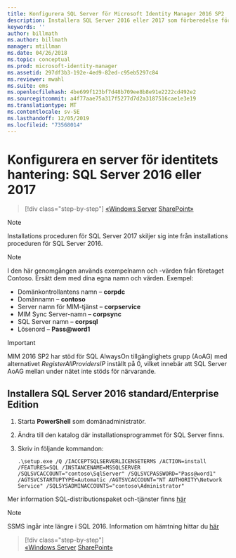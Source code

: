 ```yaml
---
title: Konfigurera SQL Server för Microsoft Identity Manager 2016 SP2 | Microsoft Docs
description: Installera SQL Server 2016 eller 2017 som förberedelse för installationen av MIM 2016.
keywords: ''
author: billmath
ms.author: billmath
manager: mtillman
ms.date: 04/26/2018
ms.topic: conceptual
ms.prod: microsoft-identity-manager
ms.assetid: 297df3b3-192e-4ed9-82ed-c95eb5297c84
ms.reviewer: mwahl
ms.suite: ems
ms.openlocfilehash: 4be699f123bf7d48b709ee8b8e91e2222cd492e2
ms.sourcegitcommit: a4f77aae75a317f5277d7d2a3187516cae1e3e19
ms.translationtype: MT
ms.contentlocale: sv-SE
ms.lasthandoff: 12/05/2019
ms.locfileid: "73568014"
---
```

# <a name="set-up-an-identity-management-server-sql-server-2016-or-2017"></a>Konfigurera en server för identitets hantering: SQL Server 2016 eller 2017

> [!div class="step-by-step"]
> [«Windows Server](prepare-server-ws2016.md)
> [SharePoint»](prepare-server-sharepoint.md)
 
> [!NOTE] 
> Installations proceduren för SQL Server 2017 skiljer sig inte från installations proceduren för SQL Server 2016.

> [!NOTE]
> I den här genomgången används exempelnamn och -värden från företaget Contoso. Ersätt dem med dina egna namn och värden. Exempel:
> - Domänkontrollantens namn – **corpdc**
> - Domännamn – **contoso**
> - Server namn för MIM-tjänst – **corpservice**
> - MIM Sync Server-namn – **corpsync**
> - SQL Server namn – **corpsql**
> - Lösenord – <strong>Pass@word1</strong>

> [!IMPORTANT]
> MIM 2016 SP2 har stöd för SQL AlwaysOn tillgänglighets grupp (AoAG) med alternativet *RegisterAllProvidersIP* inställt på 0, vilket innebär att SQL Server AoAG mellan under nätet inte stöds för närvarande.

## <a name="install-sql-server-2016-standardenterprise-edition"></a>Installera **SQL Server 2016 standard/Enterprise Edition**

1. Starta **PowerShell** som domänadministratör.

2. Ändra till den katalog där installationsprogrammet för SQL Server finns.

3. Skriv in följande kommandon:

    ```
    .\setup.exe /Q /IACCEPTSQLSERVERLICENSETERMS /ACTION=install /FEATURES=SQL /INSTANCENAME=MSSQLSERVER /SQLSVCACCOUNT="contoso\SqlServer" /SQLSVCPASSWORD="Pass@word1"   /AGTSVCSTARTUPTYPE=Automatic /AGTSVCACCOUNT="NT AUTHORITY\Network Service" /SQLSYSADMINACCOUNTS="contoso\Administrator"
    ```
    
Mer information SQL-distributionspaket och-tjänster finns [här](https://docs.microsoft.com/sql/database-engine/configure-windows/configure-windows-service-accounts-and-permissions?view=sql-server-2017)

> [!NOTE]
> SSMS ingår inte längre i SQL 2016. Information om hämtning hittar du [här](https://docs.microsoft.com/sql/ssms/download-sql-server-management-studio-ssms?view=sql-server-2017)

> [!div class="step-by-step"]  
> [«Windows Server](prepare-server-ws2016.md)
> [SharePoint»](prepare-server-sharepoint.md)
